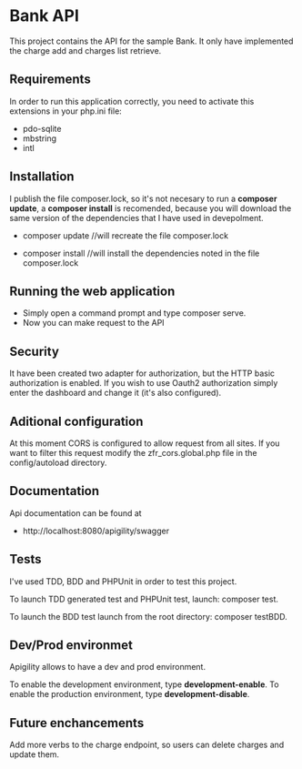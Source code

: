 Bank API
==============================

This project contains the API for the sample Bank. It only have implemented the charge add and charges list retrieve.

Requirements
------------

In order to run this application correctly, you need to activate this extensions in your php.ini file:

 * pdo-sqlite
 * mbstring
 * intl

Installation
------------

I publish the file composer.lock, so it's not necesary to run a **composer update**, a **composer install** is recomended,
because you will download the same version of the dependencies that I have used in devepolment.

* composer update //will recreate the file composer.lock

* composer install //will install the dependencies noted in the file composer.lock

Running the web application
---------

* Simply open a command prompt and type composer serve.
* Now you can make request to the API

Security
---------

It have been created two adapter for authorization, but the HTTP basic authorization is enabled. If you wish to use Oauth2 authorization simply enter the dashboard and change it (it's also configured).

Aditional configuration
---------

At this moment CORS is configured to allow request from all sites.  If you want to filter this request modify the zfr_cors.global.php file in the config/autoload directory.

Documentation
------------

Api documentation can be found at

*  http://localhost:8080/apigility/swagger

Tests
------------

I've used TDD, BDD and PHPUnit in order to test this project.

To launch TDD generated test and PHPUnit test, launch: composer test.

To launch the BDD test launch from the root directory: composer testBDD.

Dev/Prod environmet
------------
Apigility allows to have a dev and prod environment.

To enable the development environment, type **development-enable**.
To enable the production environment, type **development-disable**.

Future enchancements
---------
Add more verbs to the charge endpoint, so users can delete charges and update them.

